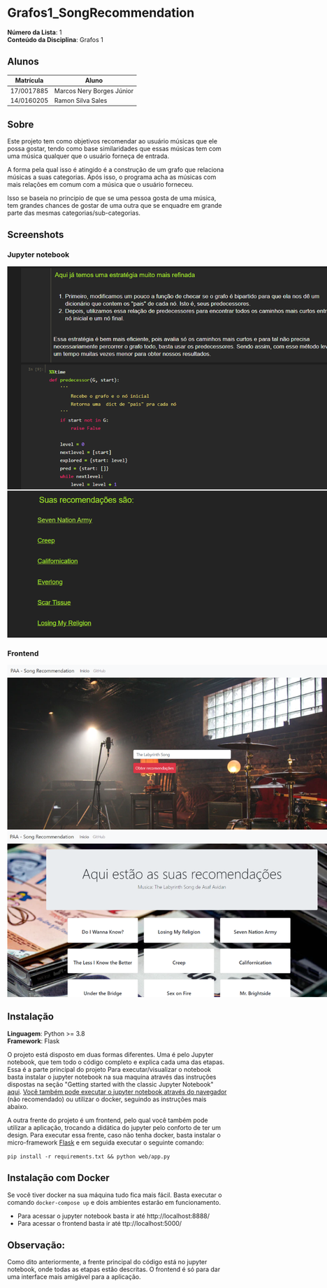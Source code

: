 # Grafos1_SongRecommendation

**Número da Lista**: 1<br>
**Conteúdo da Disciplina**: Grafos 1<br>

## Alunos
|Matrícula | Aluno |
| -- | -- |
| 17/0017885  | Marcos Nery Borges Júnior |
| 14/0160205  |  Ramon Silva Sales |

## Sobre 
Este projeto tem como objetivos recomendar ao usuário músicas que ele possa gostar, tendo como base similaridades que essas músicas tem com uma música qualquer que o usuário forneça de entrada.

A forma pela qual isso é atingido é a construção de um grafo que relaciona músicas a suas categorias. Após isso, o programa acha as músicas com mais relações em comum com a música que o usuário forneceu.

Isso se baseia no principio de que se uma pessoa gosta de uma música, tem grandes chances de gostar de uma outra que se enquadre em grande parte das mesmas categorias/sub-categorias.

## Screenshots
### Jupyter notebook
<img style="max-width: 800px" src="notebook1.png">
<img style="max-width: 800px" src="notebook2.png">

### Frontend
<img style="max-width: 800px" src="tela1.png">
<img style="max-width: 800px" src="tela2.png">

## Instalação 
**Linguagem**: Python >= 3.8 <br>
**Framework**: Flask  <br>

O projeto está disposto em duas formas diferentes. Uma é pelo Jupyter notebook, que tem todo o código completo e explica cada uma das etapas. Essa é a parte principal do projeto
Para executar/visualizar o notebook basta instalar o jupyter notebook na sua maquina através das instruções dispostas na seção "Getting started with the classic Jupyter Notebook" [aqui](https://jupyter.org/install). [Você também pode executar o jupyter notebook através do navegador](https://mybinder.org/v2/gh/ipython/ipython-in-depth/master?filepath=binder/Index.ipynb) (não recomendado) ou utilizar o docker, seguindo as instruções mais abaixo.

A outra frente do projeto é um frontend, pelo qual você também pode utilizar a aplicação, trocando a didática do jupyter pelo conforto de ter um design. Para executar essa frente, caso não tenha docker, basta instalar o micro-framework [Flask](https://flask.palletsprojects.com/en/1.1.x/installation/) e em seguida executar o seguinte comando:

`pip install -r requirements.txt && python web/app.py`


## Instalação com Docker

Se você tiver docker na sua máquina tudo fica mais fácil. Basta executar o comando `docker-compose up` e dois ambientes estarão em funcionamento.
  
  * Para acessar o jupyter notebook basta ir até http://localhost:8888/
  * Para acessar o frontend basta ir até ttp://localhost:5000/

## Observação:
Como dito anteriormente, a frente principal do código está no jupyter notebook, onde todas as etapas estão descritas. O frontend é só para dar uma interface mais amigável para a aplicação.


